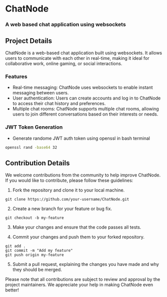 # ChatNode
### A web based chat application using websockets

## Project Details
ChatNode is a web-based chat application built using websockets. It allows users to communicate with each other in real-time, making it ideal for collaborative work, online gaming, or social interactions.

### Features
- Real-time messaging: ChatNode uses websockets to enable instant messaging between users.
- User authentication: Users can create accounts and log in to ChatNode to access their chat history and preferences.
- Multiple chat rooms: ChatNode supports multiple chat rooms, allowing users to join different conversations based on their interests or needs.


### JWT Token Generation
- Generate randome JWT auth token using openssl in bash terminal
```bash
openssl rand -base64 32
```



## Contribution Details
We welcome contributions from the community to help improve ChatNode. If you would like to contribute, please follow these guidelines:

1. Fork the repository and clone it to your local machine.
```shell
git clone https://github.com/your-username/ChatNode.git
```

2. Create a new branch for your feature or bug fix.
```shell
git checkout -b my-feature
```

3. Make your changes and ensure that the code passes all tests.

4. Commit your changes and push them to your forked repository.
```shell
git add .
git commit -m "Add my feature"
git push origin my-feature
```

5. Submit a pull request, explaining the changes you have made and why they should be merged.

Please note that all contributions are subject to review and approval by the project maintainers. We appreciate your help in making ChatNode even better!
